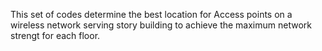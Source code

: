 This set of codes determine the best location for Access points on a wireless network serving story building to achieve the maximum network strengt for each floor.
